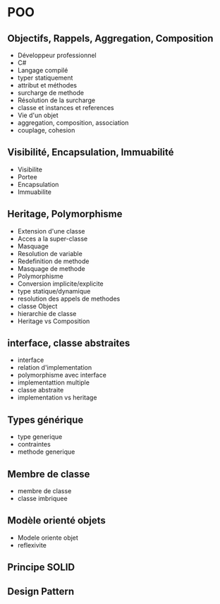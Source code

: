 # POO

## Objectifs, Rappels, Aggregation, Composition

- Développeur professionnel
- C#
- Langage compilé
- typer statiquement
- attribut et méthodes
- surcharge de methode
- Résolution de la surcharge
- classe et instances et references
- Vie d'un objet
- aggregation, composition, association
- couplage, cohesion

## Visibilité, Encapsulation, Immuabilité

- Visibilite
- Portee
- Encapsulation
- Immuabilite

## Heritage, Polymorphisme

- Extension d'une classe
- Acces a la super-classe
- Masquage
- Resolution de variable
- Redefinition de methode
- Masquage de methode
- Polymorphisme
- Conversion implicite/explicite
- type statique/dynamique
- resolution des appels de methodes
- classe Object
- hierarchie de classe
- Heritage vs Composition

## interface, classe abstraites

- interface
- relation d'implementation
- polymorphisme avec interface
- implementattion multiple
- classe abstraite
- implementation vs heritage

## Types générique

- type generique
- contraintes
- methode generique
  
## Membre de classe

- membre de classe
- classe imbriquee

## Modèle orienté objets

- Modele oriente objet
- reflexivite

## Principe SOLID



## Design Pattern



